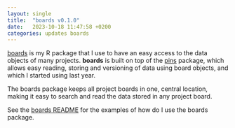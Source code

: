 ```yaml
---
layout: single
title:  "boards v0.1.0"
date:   2023-10-18 11:47:58 +0200
categories: updates boards
---
```



[boards](https://github.com/pawelqs/boards) is my R package that I use to have an easy access to the data objects of many projects. **boards** is built on top of the [pins](https://pins.rstudio.com/) package, which allows easy reading, storing and versioning of data using board objects, and which I started using last year. 

The boards package keeps all project boards in one, central location, making it easy to search and read the data stored in any project board.

See the [boards README](https://github.com/pawelqs/boards#boards-) for the examples of how do I use the boards package.